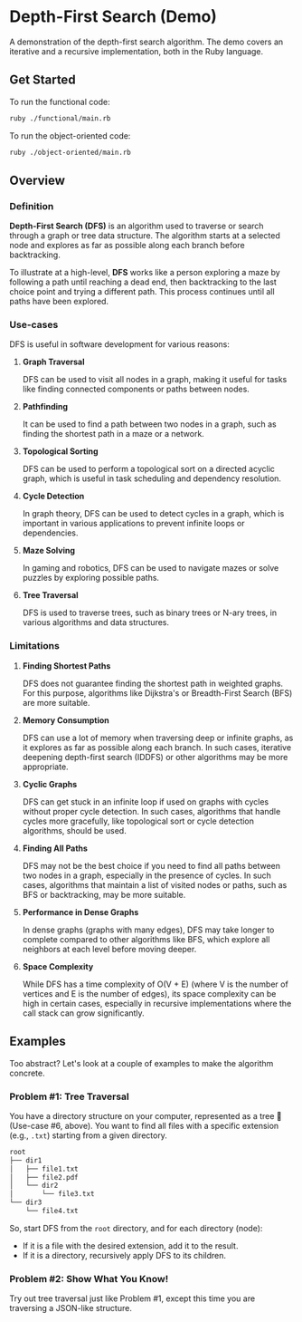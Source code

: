 # Depth-First Search (Demo)

A demonstration of the depth-first search algorithm. The demo covers an iterative and a recursive implementation, both
in the Ruby language.

## Get Started

To run the functional code:

```sh
ruby ./functional/main.rb
```

To run the object-oriented code:

```sh
ruby ./object-oriented/main.rb
```

## Overview

### Definition

**Depth-First Search (DFS)** is an algorithm used to traverse or search through a graph or tree data structure. The
algorithm starts at a selected node and explores as far as possible along each branch before backtracking.

To illustrate at a high-level, **DFS** works like a person exploring a maze by following a path until reaching a dead
end, then backtracking to the last choice point and trying a different path.
This process continues until all paths have been explored.

### Use-cases

DFS is useful in software development for various reasons:

1.  **Graph Traversal**

    DFS can be used to visit all nodes in a graph, making it useful for tasks like finding connected components or paths
    between nodes.

2.  **Pathfinding**
  
    It can be used to find a path between two nodes in a graph, such as finding the shortest path in a maze or a
    network.

3.  **Topological Sorting**

    DFS can be used to perform a topological sort on a directed acyclic graph, which is useful in task scheduling and
    dependency resolution.

4.  **Cycle Detection**

    In graph theory, DFS can be used to detect cycles in a graph, which is important in various applications to prevent
    infinite loops or dependencies.

5.  **Maze Solving**

    In gaming and robotics, DFS can be used to navigate mazes or solve puzzles by exploring possible paths.

6.  **Tree Traversal**

    DFS is used to traverse trees, such as binary trees or N-ary trees, in various algorithms and data structures.

### Limitations

1.  **Finding Shortest Paths**

    DFS does not guarantee finding the shortest path in weighted graphs. For this purpose, algorithms like Dijkstra's or
    Breadth-First Search (BFS) are more suitable.

2.  **Memory Consumption**

    DFS can use a lot of memory when traversing deep or infinite graphs, as it explores as far as possible along each
    branch. In such cases, iterative deepening depth-first search (IDDFS) or other algorithms may be more appropriate.

3.  **Cyclic Graphs**

    DFS can get stuck in an infinite loop if used on graphs with cycles without proper cycle detection. In such cases,
    algorithms that handle cycles more gracefully, like topological sort or cycle detection algorithms, should be used.

4.  **Finding All Paths**

    DFS may not be the best choice if you need to find all paths between two nodes in a graph, especially in the
    presence of cycles. In such cases, algorithms that maintain a list of visited nodes or paths, such as BFS or
    backtracking, may be more suitable.

5.  **Performance in Dense Graphs**

    In dense graphs (graphs with many edges), DFS may take longer to complete compared to other algorithms like BFS,
    which explore all neighbors at each level before moving deeper.

6.  **Space Complexity**

    While DFS has a time complexity of O(V + E) (where V is the number of vertices and E is the number of edges), its
    space complexity can be high in certain cases, especially in recursive implementations where the call stack can grow
    significantly.

## Examples

Too abstract?  Let's look at a couple of examples to make the algorithm concrete.

### Problem #1: Tree Traversal

You have a directory structure on your computer, represented as a tree 🌳 (Use-case #6, above). You want to find all files
with a specific extension (e.g., `.txt`) starting from a given directory.

```sh
root
├── dir1
│   ├── file1.txt
│   ├── file2.pdf
│   └── dir2
│       └── file3.txt
└── dir3
    └── file4.txt
```

So, start DFS from the `root` directory, and for each directory (node):

*   If it is a file with the desired extension, add it to the result.
*   If it is a directory, recursively apply DFS to its children.

### Problem #2: Show What You Know!

Try out tree traversal just like Problem #1, except this time you are traversing a JSON-like structure.
